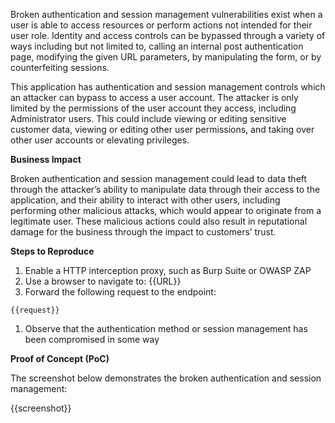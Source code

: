 Broken authentication and session management vulnerabilities exist when a user is able to access resources or perform actions not intended for their user role. Identity and access controls can be bypassed through a variety of ways including but not limited to, calling an internal post authentication page, modifying the given URL parameters, by manipulating the form, or by counterfeiting sessions.

This application has authentication and session management controls which an attacker can bypass to access a user account. The attacker is only limited by the permissions of the user account they access, including Administrator users. This could include viewing or editing sensitive customer data, viewing or editing other user permissions, and taking over other user accounts or elevating privileges.

**Business Impact**

Broken authentication and session management could lead to data theft through the attacker’s ability to manipulate data through their access to the application, and their ability to interact with other users, including performing other malicious attacks, which would appear to originate from a legitimate user. These malicious actions could also result in reputational damage for the business through the impact to customers’ trust.

**Steps to Reproduce**

1. Enable a HTTP interception proxy, such as Burp Suite or OWASP ZAP
1. Use a browser to navigate to: {{URL}}
1. Forward the following request to the endpoint:

```HTTP
{{request}}
```

1. Observe that the authentication method or session management has been compromised in some way

**Proof of Concept (PoC)**

The screenshot below demonstrates the broken authentication and session management:

{{screenshot}}

